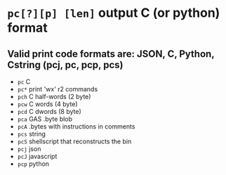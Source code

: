 <!-- TITLE: pc -->

#  **`pc[?][p] [len]`** output C (or python) format

## Valid print code formats are: JSON, C, Python, Cstring (pcj, pc, pcp, pcs) 
- `pc` C
- `pc*` print 'wx' r2 commands
- `pch` C half-words (2 byte)
- `pcw` C words (4 byte)
- `pcd` C dwords (8 byte)
- `pca` GAS .byte blob
- `pcA` .bytes with instructions in comments
- `pcs` string
- `pcS` shellscript that reconstructs the bin
- `pcj` json
- `pcJ` javascript
- `pcp` python

<p hidden>pc pc* pch pcw pcd pca pcA pcs pcS pcj pcJ pcp</p>
